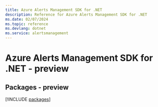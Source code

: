 ```yaml
---
title: Azure Alerts Management SDK for .NET
description: Reference for Azure Alerts Management SDK for .NET
ms.date: 02/07/2024
ms.topic: reference
ms.devlang: dotnet
ms.service: alertsmanagement
---
```

# Azure Alerts Management SDK for .NET - preview
## Packages - preview
[!INCLUDE [packages](alerts-management-index.md)]